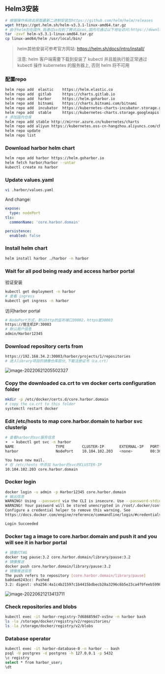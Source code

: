 ## Helm3安装

```bash
# 根据操作系统去获取最新二进制安装包https://github.com/helm/helm/releases       
wget https://get.helm.sh/helm-v3.3.1-linux-amd64.tar.gz       
# 由于helm包在国外,我通过ss拉到了腾讯云cos,国内可通过以下地址访问:https://download.osichina.net/tools/k8s/helm/helm-v3.3.1-linux-amd64.tar.gz       
tar -zxvf helm-v3.3.1-linux-amd64.tar.gz       
cp linux-amd64/helm /usr/local/bin/
```

> helm其他安装可参考官方网站: https://helm.sh/docs/intro/install/
>
> 注意: helm 客户端需要下载到安装了 kubectl 并且能执行能正常通过 kubectl 操作 kubernetes 的服务器上, 否则 helm 将不可用

### 配置repo

```bash
helm repo add  elastic    https://helm.elastic.co       
helm repo add  gitlab     https://charts.gitlab.io       
helm repo add  harbor     https://helm.goharbor.io       
helm repo add  bitnami    https://charts.bitnami.com/bitnami       
helm repo add  incubator  https://kubernetes-charts-incubator.storage.googleapis.com       
helm repo add  stable     https://kubernetes-charts.storage.googleapis.com       
# 添加国内仓库       
helm repo add stable http://mirror.azure.cn/kubernetes/charts       
helm repo add aliyun https://kubernetes.oss-cn-hangzhou.aliyuncs.com/charts       
helm repo update       
helm repo list       
```

### Download harbor helm chart

```sh
helm repo add harbor https://helm.goharbor.io
helm fetch harbor/harbor --untar
kubectl create ns harbor
```

### Update values.yaml

```sh
vi .harbor/values.yaml
```

And change:

```yaml
expose:
  type: nodePort
tls:
  commonName: 'core.harbor.domain'

persistence:
  enabled: false
```

### Install helm chart

```sh
helm install harbor ./harbor -n harbor
```

### Wait for all pod being ready and access harbor portal

验证安装

```bash
kubectl get deployment -n harbor
# 查看 ingress
kubectl get ingress -n harbor
```

访问harbor portal

```bash
# NodePort方式，默认http的监听端口30002，https是30003
https://宿主机IP:30003
# 默认用户信息
admin/Harbor12345
```

### Download repository certs from

```sh
https://192.168.34.2:30003/harbor/projects/1/repositories
# 进入library项目的镜像仓库部分,下载注册证书（ca.crt）
```

![image-20220621205502327](https://cdn.jsdelivr.net/gh/Fly0905/note-picture@main/imag/202206212055525.png)

### Copy the downloaded ca.crt to vm docker certs configuration folder

```sh
mkdir -p /etc/docker/certs.d/core.harbor.domain
# copy the ca.crt to this folder
systemctl restart docker
```

### Edit /etc/hosts to map core.harbor.domain to harbor svc clusterip

```sh
# 查看harbor的svc服务信息
➜  ~ kubectl get svc -n harbor
NAME                   TYPE        CLUSTER-IP       EXTERNAL-IP   PORT(S)                                     AGE
harbor                 NodePort    10.104.102.203   <none>        80:30002/TCP,443:30003/TCP,4443:30004/TCP   73m

You have new mail.   
# 在 /etc/hosts 中添加 harbor的svc的CLUSTER-IP
10.104.102.203 core.harbor.domain
```

### Docker login

```sh
docker login -u admin -p Harbor12345 core.harbor.domain
# 输出信息
WARNING! Using --password via the CLI is insecure. Use --password-stdin.
WARNING! Your password will be stored unencrypted in /root/.docker/config.json.
Configure a credential helper to remove this warning. See
https://docs.docker.com/engine/reference/commandline/login/#credentials-store

Login Succeeded
```

### Docker tag a image to core.harbor.domain and push it and you will see it in harbor portal

```bash
# 镜像打TAG
docker tag pause:3.2 core.harbor.domain/library/pause:3.2
# 镜像推送
docker push core.harbor.domain/library/pause:3.2 
# 镜像推送信息
The push refers to repository [core.harbor.domain/library/pause]
ba0dae6243cc: Pushed 
3.2: digest: sha256:4a1c4b21597c1b4415bdbecb28a3296c6b5e23ca4f9feeb599860a1dac6a0108 size: 526
```

![image-20220621213413711](https://cdn.jsdelivr.net/gh/Fly0905/note-picture@main/imag/202206212134842.png)

### Check repositories and blobs

```sh
kubectl exec -it harbor-registry-7d686859d7-xs5nv -n harbor bash
ls -la /storage/docker/registry/v2/repositories/
ls -la /storage/docker/registry/v2/blobs
```

### Database operator

```sh
kubectl exec -it harbor-database-0 -n harbor -- bash
psql -U postgres -d postgres -h 127.0.0.1 -p 5432
\c registry
select * from harbor_user;
\dt
```
